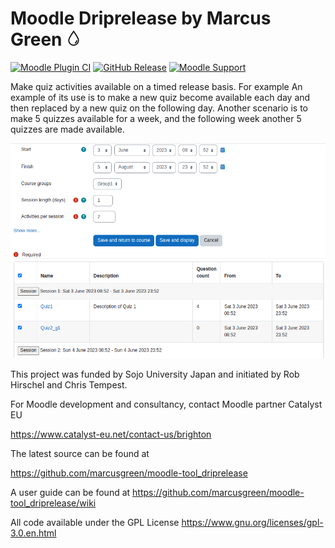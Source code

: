 # Moodle Driprelease by Marcus Green ![Alt text](./pix/icon.png?raw=true "Drip release")

[![Moodle Plugin CI](https://github.com/marcusgreen/moodle-tool_driprelease/actions/workflows/moodle-ci.yml/badge.svg)](https://github.com/marcusgreen/moodle-tool_driprelease/actions/workflows/moodle-ci.yml) [![GitHub Release](https://img.shields.io/github/release/marcusgreen/moodle-tool_driprelease.svg)](https://github.com/marcusgreen//moodle-qtype_gapfill/releases)
[![Moodle Support](https://img.shields.io/badge/Moodle-%3E%3D%204.0-blue)](https://github.com/marcusgreen/moodle-tool_driprelease/actions)

Make quiz activities available on a timed release basis. For example An example of its use is to make a new quiz become available each  day and then replaced by a new quiz on the following day. Another scenario is to make 5 quizzes available for a week, and the following week another 5 quizzes are made available.



![alt text](./docs/images/driprelease.png)

This project was funded by Sojo University Japan and initiated by Rob Hirschel and Chris Tempest.

For Moodle development and consultancy, contact Moodle partner Catalyst EU 

https://www.catalyst-eu.net/contact-us/brighton


The latest source can be found at

https://github.com/marcusgreen/moodle-tool_driprelease

A user guide can be found at
https://github.com/marcusgreen/moodle-tool_driprelease/wiki


All code available under the GPL License https://www.gnu.org/licenses/gpl-3.0.en.html
